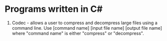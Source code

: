 # Programs written in C#
1. Codec - allows a user to compress and decompress large files using a command line.
    Use [command name] [input file name] [output file name] where "command name" is either "compress" or "decompress".
